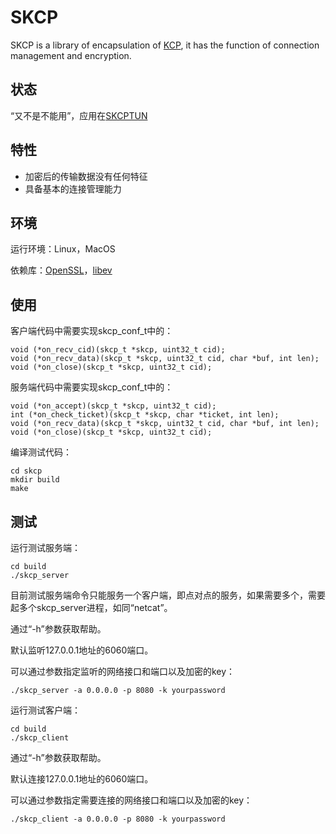 # SKCP
SKCP is a library of encapsulation of [KCP](https://github.com/skywind3000/kcp), it has the function of connection management and encryption.

## 状态
“又不是不能用”，应用在[SKCPTUN](https://github.com/xboss/skcptun)

## 特性
* 加密后的传输数据没有任何特征
* 具备基本的连接管理能力

## 环境
运行环境：Linux，MacOS

依赖库：[OpenSSL](https://github.com/openssl/openssl/blob/master/INSTALL.md#installing-openssl)，[libev](https://github.com/enki/libev)

## 使用
客户端代码中需要实现skcp_conf_t中的：
```
void (*on_recv_cid)(skcp_t *skcp, uint32_t cid);
void (*on_recv_data)(skcp_t *skcp, uint32_t cid, char *buf, int len);
void (*on_close)(skcp_t *skcp, uint32_t cid);
```

服务端代码中需要实现skcp_conf_t中的：
```
void (*on_accept)(skcp_t *skcp, uint32_t cid);
int (*on_check_ticket)(skcp_t *skcp, char *ticket, int len);
void (*on_recv_data)(skcp_t *skcp, uint32_t cid, char *buf, int len);
void (*on_close)(skcp_t *skcp, uint32_t cid);
```
编译测试代码：
```
cd skcp
mkdir build
make
```

## 测试
运行测试服务端：
```
cd build
./skcp_server
```
目前测试服务端命令只能服务一个客户端，即点对点的服务，如果需要多个，需要起多个skcp_server进程，如同“netcat”。

通过“-h”参数获取帮助。

默认监听127.0.0.1地址的6060端口。

可以通过参数指定监听的网络接口和端口以及加密的key：
```
./skcp_server -a 0.0.0.0 -p 8080 -k yourpassword
```

运行测试客户端：
```
cd build
./skcp_client
```
通过“-h”参数获取帮助。

默认连接127.0.0.1地址的6060端口。

可以通过参数指定需要连接的网络接口和端口以及加密的key：
```
./skcp_client -a 0.0.0.0 -p 8080 -k yourpassword
```